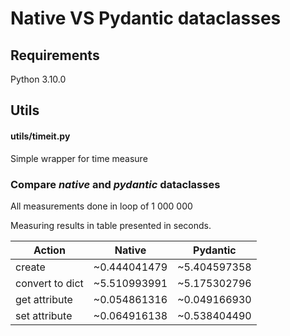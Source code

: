 # Native VS Pydantic dataclasses

## Requirements
Python 3.10.0

## Utils

#### utils/timeit.py
Simple wrapper for time measure

### Compare _native_ and _pydantic_ dataclasses

All measurements done in loop of 1 000 000

Measuring results in table presented in seconds.

| Action          | Native        | Pydantic     |
| --------------- | ------------- | ------------ |
| create          | ~0.444041479  | ~5.404597358 |
| convert to dict | ~5.510993991  | ~5.175302796 |
| get attribute   | ~0.054861316  | ~0.049166930 |
| set attribute   | ~0.064916138  | ~0.538404490 |
